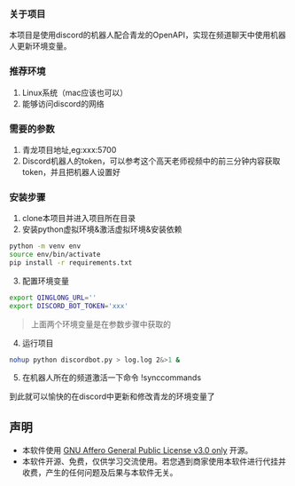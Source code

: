 ### 关于项目

本项目是使用discord的机器人配合青龙的OpenAPI，实现在频道聊天中使用机器人更新环境变量。

### 推荐环境

1. Linux系统（mac应该也可以）
2. 能够访问discord的网络

### 需要的参数

1. 青龙项目地址,eg:xxx:5700
2. Discord机器人的token，可以参考这个高天老师视频中的前三分钟内容获取token，并且把机器人设置好

### 安装步骤

1. clone本项目并进入项目所在目录
2. 安装python虚拟环境&激活虚拟环境&安装依赖

```bash
python -m venv env
source env/bin/activate 
pip install -r requirements.txt
```

3. 配置环境变量

```bash
export QINGLONG_URL=''
export DISCORD_BOT_TOKEN='xxx'
```

> 上面两个环境变量是在参数步骤中获取的

4. 运行项目

```bash
nohup python discordbot.py > log.log 2&>1 & 
```

5. 在机器人所在的频道激活一下命令 !synccommands

到此就可以愉快的在discord中更新和修改青龙的环境变量了

## 声明



- 本软件使用 [GNU Affero General Public License v3.0 only](https://spdx.org/licenses/AGPL-3.0-only.html) 开源。
- 本软件开源、免费，仅供学习交流使用。若您遇到商家使用本软件进行代挂并收费，产生的任何问题及后果与本软件无关。
